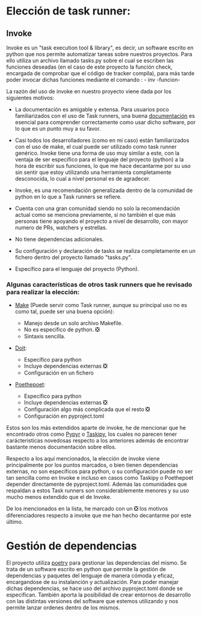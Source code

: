 # Elección de task runner:
## Invoke

Invoke es un "task execution tool & library", es decir, un software escrito en python que nos permite automatizar tareas sobre nuestros proyectos. Para ello utiliza un archivo llamado tasks.py sobre el cual se escriben las funciones deseadas (en el caso de este proyecto la función check, encargada de comprobar que el código de tracker compila), para más tarde poder invocar dichas funciones mediante el comando : - inv -funcion-

La razón del uso de invoke en nuestro proyecto viene dada por los siguientes motivos:

- La documentación es amigable y extensa. Para usuarios poco familiarizados con el uso de Task runners, una buena [documentación](https://www.pyinvoke.org/) es esencial para comprender correctamente como usar dicho software, por lo que es un punto muy a su favor.

- Casi todos los desarrolladores (como en mi caso) están familiarizados con el uso de make, el cual puede ser utilizado como task runner genérico. Invoke tiene una forma de uso muy similar a este, con la ventaja de ser específico para el lenguaje del proyecto (python) a la hora de escribir sus funciones, lo que me hace decantarme por su uso sin sentir que estoy utilizando una herramienta completamente desconocida, lo cual a nivel personal es de agradecer.

- Invoke, es una recomendación generalizada dentro de la comunidad de python en lo que a Task runners se refiere.

- Cuenta con una gran comunidad siendo no solo la recomendación actual como se menciona previamente, si no también el que más personas tiene apoyando el proyecto a nivel de desarrollo, con mayor numero de PRs, watchers y estrellas.

- No tiene dependencias adicionales.

- Su configuración y declaración de tasks se realiza completamente en un fichero dentro del proyecto llamado "tasks.py".

- Específico para el lenguaje del proyecto (Python).

### Algunas características de otros task runners que he revisado para realizar la elección: 

- [Make](https://www.gnu.org/software/make/manual/make.html) (Puede servir como Task runner, aunque su principal uso no es como tal, puede ser una buena opción):
  - Manejo desde un solo archivo Makefile.
  - No es específico de python. ❎
  - Sintaxis sencilla.

- [Doit](https://pydoit.org/contents.html):
  - Específico para python
  - Incluye dependencias externas ❎
  - Configuración en un fichero 

- [Poethepoet](https://github.com/nat-n/poethepoet):
  - Específico para python
  - Incluye dependencias externas ❎
  - Configuración algo más complicada que el resto ❎
  - Configuración en pyproject.toml 

Estos son los más extendidos aparte de invoke, he de mencionar que he encontrado otros como [Pypyr](https://pypyr.io/docs/) o [Taskipy](https://github.com/illBeRoy/taskipy), los cuales no parecen tener carácteristicas novedosas respecto a los anteriores además de encontrar bastante menos documentación sobre ellos.

Respecto a los aquí mencionados, la elección de invoke viene principalmente por los puntos marcados, o bien tienen dependencias externas, no son específicos para python, o su configuración puede no ser tan sencilla como en Invoke e incluso en casos como Taskipy o Poethepoet depender directamente de pyproject.toml. Además las comunidades que respaldan a estos Task runners son considerablemente menores y su uso mucho menos extendido que el de Invoke.

De los mencionados en la lista, he marcado con un ❎ los motivos diferenciadores respecto a invoke que me han hecho decantarme por este último.

  
# Gestión de dependencias
  
El proyecto utiliza [poetry](https://python-poetry.org/docs/) para gestionar las dependencias del mismo. Se trata de un software escrito en python que permite la gestión de dependencias y paquetes del lenguaje de manera cómoda y eficaz, encargandose de su instalanción y actualización. Para poder manejar dichas dependencias, se hace uso del archivo pyproject.toml donde se especifican. También aporta la posibilidad de crear entornos de desarrollo con las distintas versiones del software que estemos utilizando y nos permite lanzar ordenes dentro de los mismos.
 

